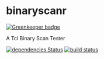 # binaryscanr

[![Greenkeeper badge](https://badges.greenkeeper.io/shuntksh/binaryscanr.svg)](https://greenkeeper.io/)

A Tcl Binary Scan Tester

[![dependencies Status](https://david-dm.org/shuntksh/binaryscanr/status.svg)](https://david-dm.org/shuntksh/binaryscanr)
[![build status](https://travis-ci.org/shuntksh/binaryscanr.svg?branch=master)](https://travis-ci.org/shuntksh/binaryscanr)
